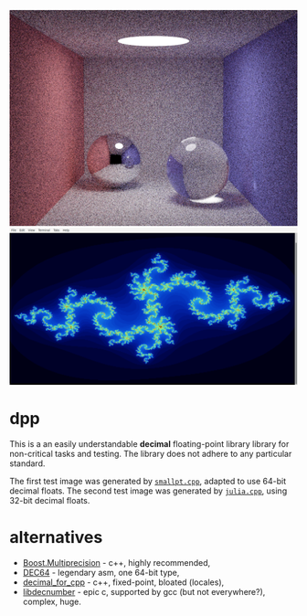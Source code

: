 ![image.png](image.png?raw=true)
![julia.png](julia.png?raw=true)
# dpp
This is a an easily understandable **decimal** floating-point library library for non-critical tasks and testing. The library does not adhere to any particular standard.

The first test image was generated by [`smallpt.cpp`](https://www.kevinbeason.com/smallpt/), adapted to use 64-bit decimal floats. The second test image was generated by [`julia.cpp`](https://github.com/user1095108/dpp/blob/master/julia.cpp), using 32-bit decimal floats.
# alternatives
* [Boost.Multiprecision](https://github.com/boostorg/multiprecision) - c++, highly recommended,
* [DEC64](https://github.com/douglascrockford/DEC64) - legendary asm, one 64-bit type,
* [decimal_for_cpp](https://github.com/vpiotr/decimal_for_cpp) - c++, fixed-point, bloated (locales),
* [libdecnumber](https://github.com/gcc-mirror/gcc/tree/master/libdecnumber) - epic c, supported by gcc (but not everywhere?), complex, huge.

